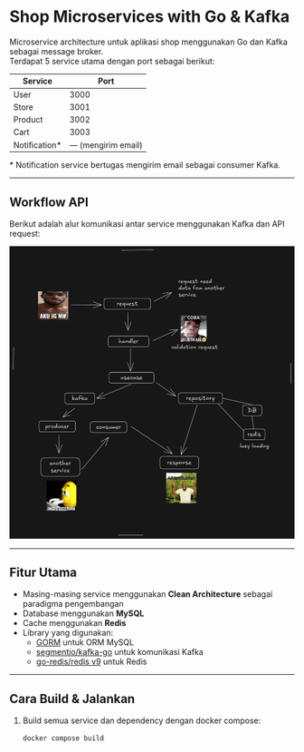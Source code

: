 # Shop Microservices with Go & Kafka

Microservice architecture untuk aplikasi shop menggunakan Go dan Kafka sebagai message broker.  
Terdapat 5 service utama dengan port sebagai berikut:

| Service       | Port  |
|---------------|-------|
| User          | 3000  |
| Store         | 3001  |
| Product       | 3002  |
| Cart          | 3003  |
| Notification* | — (mengirim email) |

\* Notification service bertugas mengirim email sebagai consumer Kafka.

---

## Workflow API

Berikut adalah alur komunikasi antar service menggunakan Kafka dan API request:

![Workflow API](./penjelasan.png)

---

## Fitur Utama

- Masing-masing service menggunakan **Clean Architecture** sebagai paradigma pengembangan
- Database menggunakan **MySQL**
- Cache menggunakan **Redis**
- Library yang digunakan:
  - [GORM](https://gorm.io) untuk ORM MySQL
  - [segmentio/kafka-go](https://github.com/segmentio/kafka-go) untuk komunikasi Kafka
  - [go-redis/redis v9](https://github.com/redis/go-redis) untuk Redis

---

## Cara Build & Jalankan

1. Build semua service dan dependency dengan docker compose:

   ```bash
   docker compose build
